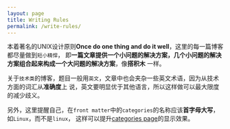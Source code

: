 ```yaml
---
layout: page
title: Writing Rules
permalink: /write-rules/
---
```


本着著名的UNIX设计原则**Once do one thing and do it well**，这里的每一篇博客都尽量做到`短小精悍`，
即**一篇文章提供一个小问题的解决方案，几个小问题的解决方案组合起来构成一个大问题的解决方案**，像**搭积木**
一样。

关于`技术类`的博客，题目一般用`英文`，文章中也会夹杂一些英文术语，因为从技术方面的词汇从**准确度**上
说，英文要明显优于其他语言，所以这样做可以最大限度的减少歧义。

另外，这里提醒自己，在`front matter`中的`categories`的名称应该**首字母大写**，如`Linux`，而不是`linux`，
这样可以提升[categories page](https://guo-sj.github.io/categories/)的显示效果。

